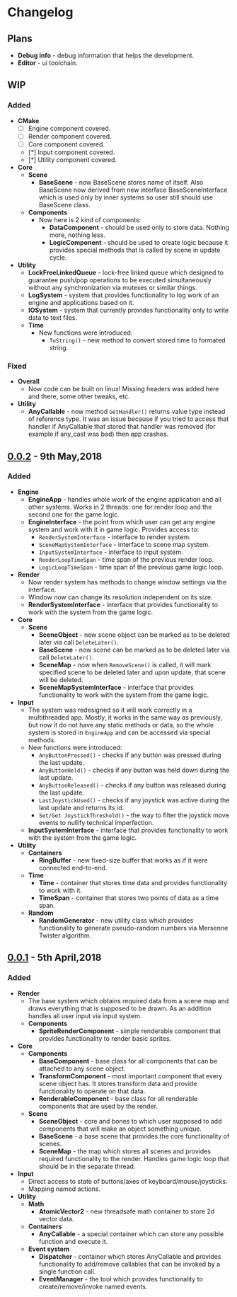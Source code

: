 # Changelog

## Plans
- **Debug info** - debug information that helps the development.
- **Editor** - ui toolchain.

## WIP

### Added
- **CMake**
  - [ ] Engine component covered.
  - [ ] Render component covered.
  - [ ] Core component covered.
  - [*] Input component covered.
  - [*] Utility component covered.
- **Core**
  - **Scene**
    - **BaseScene** - now BaseScene stores name of itself. Also BaseScene now derived from new interface BaseSceneInterface which is used only by inner systems so user still should use BaseScene class.
  - **Components**
    - Now here is 2 kind of components:
      - **DataComponent** - should be used only to store data. Nothing more, nothing less.
      - **LogicComponent** - should be used to create logic because it provides special methods that is called by scene in update cycle.
- **Utility**
  - **LockFreeLinkedQueue** - lock-free linked queue which designed to guarantee push/pop operations to be executed simultaneously without any synchronization via mutexes or similar things.
  - **LogSystem** - system that provides functionality to log work of an engine and applications based on it.
  - **IOSystem** - system that currently provides functionality only to write data to text files.
  - **Time**
    - New functions were introduced:
      - `ToString()` - new method to convert stored time to formated string.

### Fixed
- **Overall**
  - Now code can be built on linux! Missing headers was added here and there, some other tweaks, etc.
- **Utility**
  - **AnyCallable** - now method `GetHandler()` returns value type instead of reference type. It was an issue because if you tried to access that handler if AnyCallable that stored that handler was removed (for example if any_cast was bad) then app crashes.

## [0.0.2] - 9th May,2018

### Added
- **Engine**
  - **EngineApp** - handles whole work of the engine application and all other systems. Works in 2 threads: one for render loop and the second one for the game logic.
  - **EngineInterface** - the point from which user can get any engine system and work with it in game logic. Provides access to:
    - `RenderSystemInterface` - interface to render system.
    - `SceneMapSystemInterface` - interface to scene map system.
    - `InputSystemInterface` - interface to input system.
    - `RenderLoopTimeSpan` - time span of the previous render loop.
    - `LogicLoopTimeSpan` - time span of the previous game logic loop.
- **Render**
  - Now render system has methods to change window settings via the interface.
  - Window now can change its resolution independent on its size.
  - **RenderSystemInterface** - interface that provides functionality to work with the system from the game logic.
- **Core**
  - **Scene**
    - **SceneObject** - new scene object can be marked as to be deleted later via call `DeleteLater()`.
    - **BaseScene** - now scene can be marked as to be deleted later via call `DeleteLater()`.
    - **SceneMap** - now when `RemoveScene()` is called, it will mark specified scene to be deleted later and upon update, that scene will be deleted.
    - **SceneMapSystemInterface** - interface that provides functionality to work with the system from the game logic.
- **Input**
  - The system was redesigned so it will work correctly in a multithreaded app. Mostly, it works in the same way as previously, but now it do not have any static methods or data, so the whole system is stored in `EngineApp` and can be accessed via special methods.
  - New functions were introduced:
    - `AnyButtonPressed()` - checks if any button was pressed during the last update.
    - `AnyButtonHeld()` - checks if any button was held down during the last update.
    - `AnyButtonReleased()` - checks if any button was released during the last update.
    - `LastJoystickUsed()` - checks if any joystick was active during the last update and returns its id.
    - `Set/Get JoystickThreshold()` - the way to filter the joystick move events to nullify technical imperfection.
  - **InputSystemInterface** - interface that provides functionality to work with the system from the game logic.
- **Utility**
  - **Containers**
    - **RingBuffer** - new fixed-size buffer  that works as if it were connected end-to-end.
  - **Time**
    - **Time** - container that stores time data and provides functionality to work with it.
    - **TimeSpan** - container that stores two points of data as a time span.
  - **Random**
    - **RandomGenerator** - new utility class which provides functionality to generate pseudo-random numbers via Mersenne Twister algorithm.

## [0.0.1] - 5th April,2018

### Added
- **Render**
  - The base system which obtains required data from a scene map and draws everything that is supposed to be drawn. As an addition handles all user input via input system.
  - **Components**
    - **SpriteRenderComponent** - simple renderable component that provides functionality to render basic sprites.
- **Core**
  - **Components**
    - **BaseComponent** - base class for all components that can be attached to any scene object.
    - **TransformComponent** - most important component that every scene object has. It stores transform data and provide functionality to operate on that data.
    - **RenderableComponent** - base class for all renderable components that are used by the render.
  - **Scene**
    - **SceneObject** - core and bones to which user supposed to add components that will make an object something unique.
    - **BaseScene** - a base scene that provides the core functionality of scenes.
    - **SceneMap** - the map which stores all scenes and provides required functionality to the render. Handles game logic loop that should be in the separate thread.
- **Input**
  - Direct access to state of buttons/axes of keyboard/mouse/joysticks.
  - Mapping named actions.
- **Utility**
  - **Math**
    - **AtomicVector2** - new threadsafe math container to store 2d vector data.
  - **Containers**
    - **AnyCallable** - a special container which can store any possible function and execute it.
  - **Event system**
    - **Dispatcher** - container which stores AnyCallable and provides functionality to add/remove callables that can be invoked by a single function call.
    - **EventManager** - the tool which provides functionality to create/remove/invoke named events.

[0.0.1]: https://github.com/Vismar/Conure2D/releases/tag/v0.0.1-alpha
[0.0.2]: https://github.com/Vismar/Conure2D/releases/tag/v0.0.2-alpha